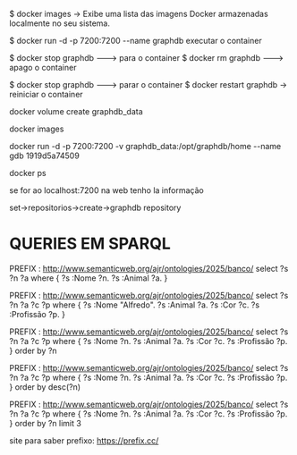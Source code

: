 $ docker images   -> Exibe uma lista das imagens Docker armazenadas localmente no seu sistema.

$ docker run -d -p 7200:7200 --name graphdb <id imagem>   executar o container 

$ docker stop graphdb ---> para o container
$ docker rm graphdb ---> apago o container

$ docker stop graphdb ---> parar o container
$ docker restart graphdb  -> reiniciar o container


docker volume create graphdb_data

docker images

docker run -d -p 7200:7200 -v graphdb_data:/opt/graphdb/home --name gdb 1919d5a74509

docker ps

se for ao localhost:7200 na web tenho la informação

set->repositorios->create->graphdb repository


# QUERIES EM SPARQL

PREFIX : <http://www.semanticweb.org/ajr/ontologies/2025/banco/>
select ?s ?n ?a where {
    ?s :Nome ?n.
    ?s :Animal ?a.
} 



PREFIX : <http://www.semanticweb.org/ajr/ontologies/2025/banco/>
select ?s ?n ?a ?c ?p where {
    ?s :Nome "Alfredo".
    ?s :Animal ?a.
    ?s :Cor ?c.
    ?s :Profissão ?p.
} 


PREFIX : <http://www.semanticweb.org/ajr/ontologies/2025/banco/>
select ?s ?n ?a ?c ?p where {
    ?s :Nome ?n.
    ?s :Animal ?a.
    ?s :Cor ?c.
    ?s :Profissão ?p.
} 
order by ?n




PREFIX : <http://www.semanticweb.org/ajr/ontologies/2025/banco/>
select ?s ?n ?a ?c ?p where {
    ?s :Nome ?n.
    ?s :Animal ?a.
    ?s :Cor ?c.
    ?s :Profissão ?p.
} 
order by desc(?n)


PREFIX : <http://www.semanticweb.org/ajr/ontologies/2025/banco/>
select ?s ?n ?a ?c ?p where {
    ?s :Nome ?n.
    ?s :Animal ?a.
    ?s :Cor ?c.
    ?s :Profissão ?p.
} 
order by ?n
limit 3


site para saber prefixo: https://prefix.cc/